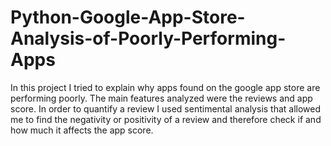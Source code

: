 # Python-Google-App-Store-Analysis-of-Poorly-Performing-Apps

In this project I tried to explain why apps found on the google app store are performing poorly. The main features analyzed were the reviews and app score. In order to quantify a review I used sentimental 
analysis that allowed me to find the negativity or positivity of a review and therefore check if and how much it affects the app score.
